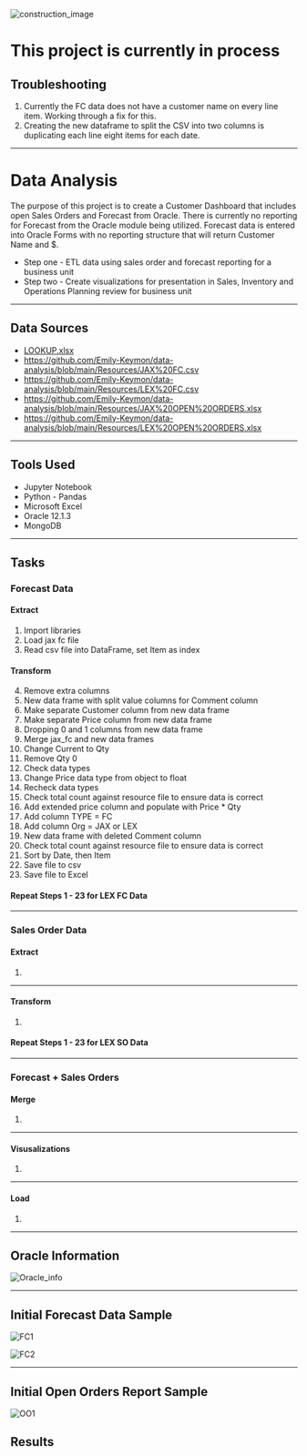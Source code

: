 ![construction_image](https://image.shutterstock.com/image-vector/abstract-under-construction-background-vector-260nw-79895734.jpg)

# This project is currently in process
## Troubleshooting
1.  Currently the FC data does not have a customer name on every line item.  Working through a fix for this.  
2.  Creating the new dataframe to split the CSV into two columns is duplicating each line eight items for each date. 

---
# Data Analysis
The purpose of this project is to create a Customer Dashboard that includes open Sales Orders and Forecast from Oracle.  There is currently no reporting for Forecast from the Oracle module being utilized.  Forecast data is entered into Oracle Forms with no reporting structure that will return Customer Name and $.

* Step one - ETL data using sales order and forecast reporting for a business unit
* Step two - Create visualizations for presentation in Sales, Inventory and Operations Planning review for business unit

---
## Data Sources
* [LOOKUP.xlsx](https://github.com/Emily-Keymon/data-analysis/files/5838729/LOOKUP.xlsx)
* https://github.com/Emily-Keymon/data-analysis/blob/main/Resources/JAX%20FC.csv
* https://github.com/Emily-Keymon/data-analysis/blob/main/Resources/LEX%20FC.csv
* https://github.com/Emily-Keymon/data-analysis/blob/main/Resources/JAX%20OPEN%20ORDERS.xlsx
* https://github.com/Emily-Keymon/data-analysis/blob/main/Resources/LEX%20OPEN%20ORDERS.xlsx

---
## Tools Used
* Jupyter Notebook
* Python - Pandas
* Microsoft Excel
* Oracle 12.1.3
* MongoDB

---
## Tasks
### Forecast Data
#### Extract 
1.	Import libraries
2.	Load jax fc file
3.	Read csv file into DataFrame, set Item as index

#### Transform 
4.	Remove extra columns 
5.	New data frame with split value columns for Comment column
6.	Make separate Customer column from new data frame 
7.	Make separate Price column from new data frame 
8.	Dropping 0 and 1 columns from new data frame
9.	Merge jax_fc and new data frames
10.	Change Current to Qty
11.	Remove Qty 0
12.	Check data types
13.	Change Price data type from object to float
14.	Recheck data types
15.	Check total count against resource file to ensure data is correct
16.	Add extended price column and populate with Price * Qty
17.	Add column TYPE = FC
18.	Add column Org = JAX or LEX
19.	New data frame with deleted Comment column
20.	Check total count against resource file to ensure data is correct
21.	Sort by Date, then Item 
22. Save file to csv
23. Save file to Excel

#### Repeat Steps 1 - 23 for LEX FC Data

----
### Sales Order Data
#### Extract 
1.  


---
#### Transform
1.  



#### Repeat Steps 1 - 23 for LEX SO Data


---
### Forecast + Sales Orders
#### Merge
1. 

---
#### Visusalizations
1.  


---
#### Load
1.  

---
## Oracle Information

![Oracle_info](https://user-images.githubusercontent.com/64673015/104372260-99d43f80-54e5-11eb-92f3-a0254e50a4b7.PNG)

---
## Initial Forecast Data Sample

![FC1](https://user-images.githubusercontent.com/64673015/104372584-a6589800-54e5-11eb-9937-bd7cb9ef1e7c.PNG)


![FC2](https://user-images.githubusercontent.com/64673015/104372770-b2dcf080-54e5-11eb-8bf1-35aa7415871e.PNG)

---
## Initial Open Orders Report Sample

![OO1](https://user-images.githubusercontent.com/64673015/105095794-c4854180-5a6b-11eb-91d5-b9929448d7fc.PNG)

## Results



